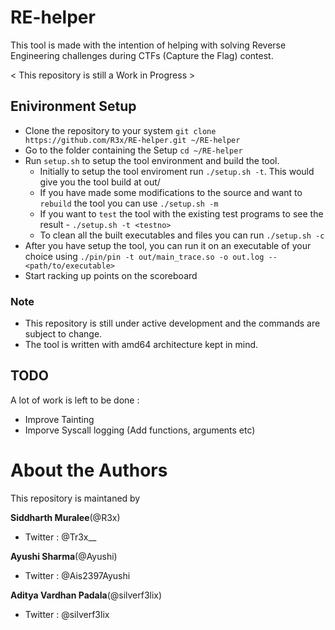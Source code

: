 # RE-helper

This tool is made with the intention of helping with solving Reverse Engineering
challenges during CTFs (Capture the Flag) contest.

< This repository is still a Work in Progress >

## Enivironment Setup 

- Clone the repository to your system `git clone https://github.com/R3x/RE-helper.git ~/RE-helper`
- Go to the folder containing the Setup `cd ~/RE-helper`
- Run `setup.sh` to setup the tool environment and build the tool. 
	- Initially to setup the tool enviroment run `./setup.sh -t`. This would give you the tool build at out/
	- If you have made some modifications to the source and want to `rebuild` the tool you can use `./setup.sh -m`
	- If you want to `test` the tool with the existing test programs to see the result - `./setup.sh -t <testno>`
	- To clean all the built executables and files you can run `./setup.sh -c`
- After you have setup the tool, you can run it on an executable of your choice using 
	`./pin/pin -t out/main_trace.so -o out.log -- <path/to/executable>`
- Start racking up points on the scoreboard

### Note
* This repository is still under active development and the commands are subject to change.
* The tool is written with amd64 architecture kept in mind.

## TODO

A lot of work is left to be done :
- Improve Tainting
- Imporve Syscall logging (Add functions, arguments etc) 

# About the Authors

This repository is maintaned by

**Siddharth Muralee**(@R3x)
- Twitter : @Tr3x\_\_

**Ayushi Sharma**(@Ayushi)
- Twitter : @Ais2397Ayushi

**Aditya Vardhan Padala**(@silverf3lix)
- Twitter : @silverf3lix
